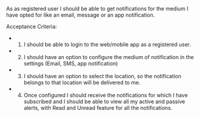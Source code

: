 As as registered user I should be able to get notifications for the medium I have opted for like an email, message or an app notification.

Acceptance Criteria:
* 1. I should be able to login to the web/mobile app as a registered user.
* 2. I should have an option to configure the medium of notification in the settings (Email, SMS, app notification)
* 3. I should have an option to select the location, so the notification belongs to that location will be delivered to me.
* 4. Once configured I should receive the notifications for which I have subscribed and I should be able to view all my active and passive alerts, with Read and Unread feature for all the notifications.
